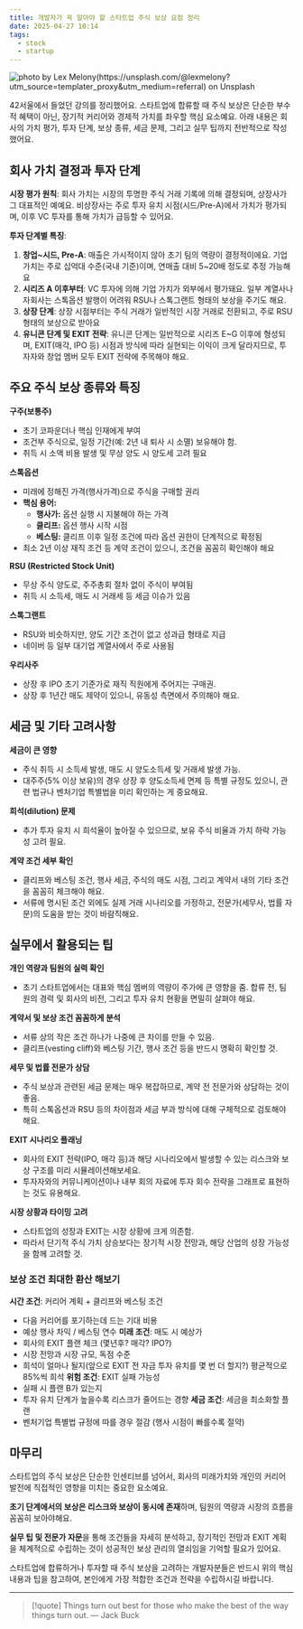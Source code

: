```yaml
---
title: 개발자가 꼭 알아야 할 스타트업 주식 보상 요점 정리
date: 2025-04-27 10:14
tags:
  - stock
  - startup
---
```


![photo by Lex Melony(https://unsplash.com/@lexmelony?utm_source=templater_proxy&utm_medium=referral) on Unsplash](https://images.unsplash.com/photo-1629971459025-2c73de204a6d?crop=entropy&cs=srgb&fm=jpg&ixid=M3w2NDU1OTF8MHwxfHJhbmRvbXx8fHx8fHx8fDE3NDU3MTY0ODR8&ixlib=rb-4.0.3&q=85&w=800&h=460)

42서울에서 들었던 강의를 정리했어요. 스타트업에 합류할 때 주식 보상은 단순한 부수적 혜택이 아닌, 장기적 커리어와 경제적 가치를 좌우할 핵심 요소예요. 아래 내용은 회사의 가치 평가, 투자 단계, 보상 종류, 세금 문제, 그리고 실무 팁까지 전반적으로 작성했어요.
## 회사 가치 결정과 투자 단계
**시장 평가 원칙**:
회사 가치는 시장의 투명한 주식 거래 기록에 의해 결정되며, 상장사가 그 대표적인 예예요. 비상장사는 주로 투자 유치 시점(시드/Pre-A)에서 가치가 평가되며, 이후 VC 투자를 통해 가치가 급등할 수 있어요.

**투자 단계별 특징**:
1. **창업~시드, Pre-A**: 매출은 가시적이지 않아 초기 팀의 역량이 결정적이에요. 기업 가치는 주로 십억대 수준(국내 기준)이며, 연매출 대비 5~20배 정도로 추정 가능해요
2. **시리즈 A 이후부터**: VC 투자에 의해 기업 가치가 외부에서 평가돼요. 일부 계열사나 자회사는 스톡옵션 발행이 어려워 RSU나 스톡그랜트 형태의 보상을 주기도 해요.
3. **상장 단계**: 상장 시점부터는 주식 거래가 일반적인 시장 거래로 전환되고, 주로 RSU 형태의 보상으로 받아요
4. **유니콘 단계 및 EXIT 전략**: 유니콘 단계는 일반적으로 시리즈 E~G 이후에 형성되며, EXIT(매각, IPO 등) 시점과 방식에 따라 실현되는 이익이 크게 달라지므로, 투자자와 창업 멤버 모두 EXIT 전략에 주목해야 해요.
## 주요 주식 보상 종류와 특징
**구주(보통주)**
- 초기 코파운더나 핵심 인재에게 부여	
- 조건부 주식으로, 일정 기간(예: 2년 내 퇴사 시 소멸) 보유해야 함.
- 취득 시 소액 비용 발생 및 무상 양도 시 양도세 고려 필요

**스톡옵션** 
- 미래에 정해진 가격(행사가격)으로 주식을 구매할 권리
- **핵심 용어:**
	- **행사가:** 옵션 실행 시 지불해야 하는 가격
	- **클리프:** 옵션 행사 시작 시점
	- **베스팅:** 클리프 이후 일정 조건에 따라 옵션 권한이 단계적으로 확정됨
- 최소 2년 이상 재직 조건 등 계약 조건이 있으니, 조건을 꼼꼼히 확인해야 해요

**RSU (Restricted Stock Unit)**
- 무상 주식 양도로, 주주총회 절차 없이 주식이 부여됨	
- 취득 시 소득세, 매도 시 거래세 등 세금 이슈가 있음

**스톡그랜트**
- RSU와 비슷하지만, 양도 기간 조건이 없고 성과급 형태로 지급	
- 네이버 등 일부 대기업 계열사에서 주로 사용됨

**우리사주**
- 상장 후 IPO 초기 기준가로 재직 직원에게 주어지는 구매권.
- 상장 후 1년간 매도 제약이 있으니, 유동성 측면에서 주의해야 해요.
## 세금 및 기타 고려사항
**세금이 큰 영향**
- 주식 취득 시 소득세 발생, 매도 시 양도소득세 및 거래세 발생 가능.
- 대주주(5% 이상 보유)의 경우 상장 후 양도소득세 면제 등 특별 규정도 있으니, 관련 법규나 벤처기업 특별법을 미리 확인하는 게 중요해요.

**희석(dilution) 문제**
- 추가 투자 유치 시 희석율이 높아질 수 있으므로, 보유 주식 비율과 가치 하락 가능성 고려 필요.

**계약 조건 세부 확인**
- 클리프와 베스팅 조건, 행사 세금, 주식의 매도 시점, 그리고 계약서 내의 기타 조건을 꼼꼼히 체크해야 해요.
- 서류에 명시된 조건 외에도 실제 거래 시나리오를 가정하고, 전문가(세무사, 법률 자문)의 도움을 받는 것이 바람직해요.
## 실무에서 활용되는 팁
**개인 역량과 팀원의 실력 확인** 
- 초기 스타트업에서는 대표와 핵심 멤버의 역량이 주가에 큰 영향을 줌. 합류 전, 팀원의 경력 및 회사의 비전, 그리고 투자 유치 현황을 면밀히 살펴야 해요.

**계약서 및 보상 조건 꼼꼼하게 분석**
- 서류 상의 작은 조건 하나가 나중에 큰 차이를 만들 수 있음.
- 클리프(vesting cliff)와 베스팅 기간, 행사 조건 등을 반드시 명확히 확인할 것.

**세무 및 법률 전문가 상담**
- 주식 보상과 관련된 세금 문제는 매우 복잡하므로, 계약 전 전문가와 상담하는 것이 좋음.
- 특히 스톡옵션과 RSU 등의 차이점과 세금 부과 방식에 대해 구체적으로 검토해야 해요.
   
**EXIT 시나리오 플래닝**
- 회사의 EXIT 전략(IPO, 매각 등)과 해당 시나리오에서 발생할 수 있는 리스크와 보상 구조를 미리 시뮬레이션해보세요.
- 투자자와의 커뮤니케이션이나 내부 회의 자료에 투자 회수 전략을 그래프로 표현하는 것도 유용해요.

**시장 상황과 타이밍 고려**
- 스타트업의 성장과 EXIT는 시장 상황에 크게 의존함.
- 따라서 단기적 주식 가치 상승보다는 장기적 시장 전망과, 해당 산업의 성장 가능성을 함께 고려할 것.
### 보상 조건 최대한 환산 해보기
**시간 조건**: 커리어 계획 + 클리프와 베스팅 조건
- 다음 커리어를 포기하는데 드는 기대 비용
- 예상 행사 차익 / 베스팅 연수
**미래 조건**: 매도 시 예상가
- 회사의 EXIT 플랜 체크 (몇년후? 매각? IPO?)
- 시장 전망과 시장 규모, 독점 수준
- 희석이 얼마나 될지(앞으로 EXIT 전 자금 투자 유치를 몇 번 더 할지?) 평균적으로 85%씩 희석
**위험 조건**: EXIT 실패 가능성
- 실패 시 플랜 B가 있는지
- 투자 유치 단계가 높을수록 리스크가 줄어드는 경향
**세금 조건**: 세금을 최소화할 플랜
- 벤처기업 특별법 규정에 따를 경우 절감 (행사 시점이 빠를수록 절약)
## 마무리
스타트업의 주식 보상은 단순한 인센티브를 넘어서, 회사의 미래가치와 개인의 커리어 발전에 직접적인 영향을 미치는 중요한 요소예요.

**초기 단계에서의 보상은 리스크와 보상이 동시에 존재**하며, 팀원의 역량과 시장의 흐름을 꼼꼼히 보아야해요.

**실무 팁 및 전문가 자문**을 통해 조건들을 자세히 분석하고, 장기적인 전망과 EXIT 계획을 체계적으로 수립하는 것이 성공적인 보상 관리의 열쇠임을 기억할 필요가 있어요.

스타트업에 합류하거나 투자할 때 주식 보상을 고려하는 개발자분들은 반드시 위의 핵심 내용과 팁을 참고하여, 본인에게 가장 적합한 조건과 전략을 수립하시길 바랍니다.

---

> [!quote] Things turn out best for those who make the best of the way things turn out.
> — Jack Buck